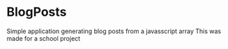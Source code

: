 # BlogPosts
Simple application generating blog posts from a javasscript array
This was made for a school project
